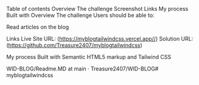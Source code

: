 Table of contents
Overview
The challenge
Screenshot
Links
My process
Built with
Overview
The challenge Users should be able to:

Read articles on the blog

Links
Live Site URL: (https://myblogtailwindcss.vercel.app//) 
Solution URL: (https://github.com/Treasure2407/myblogtailwindcss)

My process
Built with Semantic HTML5 markup and Tailwind CSS

WID-BLOG/Readme.MD at main · Treasure2407/WID-BLOG#   m y b l o g t a i l w i n d c s s 
 
 